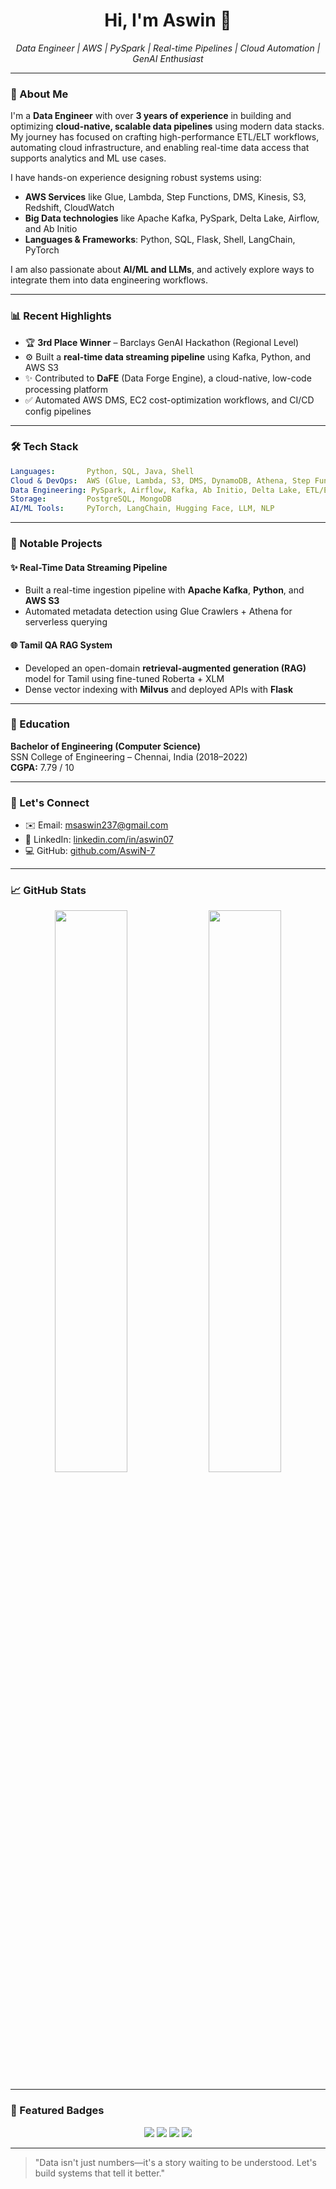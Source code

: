 <h1 align="center">Hi, I'm Aswin 🚀</h1>

<p align="center">
  <i>Data Engineer | AWS | PySpark | Real-time Pipelines | Cloud Automation | GenAI Enthusiast</i>
</p>

---

### 🚀 About Me

I'm a **Data Engineer** with over **3 years of experience** in building and optimizing **cloud-native, scalable data pipelines** using modern data stacks. My journey has focused on crafting high-performance ETL/ELT workflows, automating cloud infrastructure, and enabling real-time data access that supports analytics and ML use cases.

I have hands-on experience designing robust systems using:
- **AWS Services** like Glue, Lambda, Step Functions, DMS, Kinesis, S3, Redshift, CloudWatch
- **Big Data technologies** like Apache Kafka, PySpark, Delta Lake, Airflow, and Ab Initio
- **Languages & Frameworks**: Python, SQL, Flask, Shell, LangChain, PyTorch

I am also passionate about **AI/ML and LLMs**, and actively explore ways to integrate them into data engineering workflows.

---

### 📊 Recent Highlights

- 🏆 **3rd Place Winner** – Barclays GenAI Hackathon (Regional Level)
- ⚙️ Built a **real-time data streaming pipeline** using Kafka, Python, and AWS S3
- ✨ Contributed to **DaFE** (Data Forge Engine), a cloud-native, low-code processing platform
- ✅ Automated AWS DMS, EC2 cost-optimization workflows, and CI/CD config pipelines

---

### 🛠️ Tech Stack

```yaml
Languages:       Python, SQL, Java, Shell
Cloud & DevOps:  AWS (Glue, Lambda, S3, DMS, DynamoDB, Athena, Step Functions, CloudWatch), Jenkins, GitLab, Docker
Data Engineering: PySpark, Airflow, Kafka, Ab Initio, Delta Lake, ETL/ELT, Streaming, Data Governance
Storage:         PostgreSQL, MongoDB
AI/ML Tools:     PyTorch, LangChain, Hugging Face, LLM, NLP
```

---

### 💼 Notable Projects

#### ✨ Real-Time Data Streaming Pipeline
- Built a real-time ingestion pipeline with **Apache Kafka**, **Python**, and **AWS S3**
- Automated metadata detection using Glue Crawlers + Athena for serverless querying

#### 🌐 Tamil QA RAG System
- Developed an open-domain **retrieval-augmented generation (RAG)** model for Tamil using fine-tuned Roberta + XLM
- Dense vector indexing with **Milvus** and deployed APIs with **Flask**

---

### 📆 Education

**Bachelor of Engineering (Computer Science)**  
SSN College of Engineering – Chennai, India (2018–2022)  
**CGPA:** 7.79 / 10

---

### 👥 Let's Connect

- ✉️ Email: [msaswin237@gmail.com](mailto:msaswin237@gmail.com)
- 👤 LinkedIn: [linkedin.com/in/aswin07](https://linkedin.com/in/aswin07)
- 💻 GitHub: [github.com/AswiN-7](https://github.com/AswiN-7)

---

### 📈 GitHub Stats
<p align="center">
  <img src="https://github-readme-stats.vercel.app/api?username=AswiN-7&show_icons=true&theme=radical" width="48%" />
  <img src="https://github-readme-streak-stats.herokuapp.com/?user=AswiN-7&theme=radical" width="48%" />
</p>

---

### 🌟 Featured Badges
<p align="center">
  <img src="https://img.shields.io/badge/AWS-Cloud-orange?logo=amazonaws" />
  <img src="https://img.shields.io/badge/PySpark-Big%20Data-blue?logo=apachespark" />
  <img src="https://img.shields.io/badge/Kafka-Streaming-lightgrey?logo=apachekafka" />
  <img src="https://img.shields.io/badge/GenAI%20Hackathon-3rd%20Place-brightgreen" />
</p>

---

> "Data isn't just numbers—it's a story waiting to be understood. Let's build systems that tell it better."
